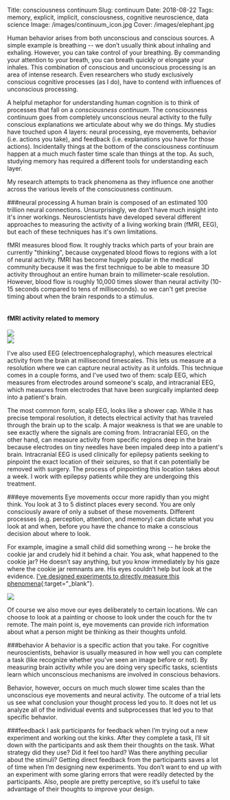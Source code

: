 Title: consciousness continuum
Slug: continuum
Date: 2018-08-22
Tags: memory, explicit, implicit, consciousness, cognitive neuroscience, data science
Image: /images/continuum_icon.jpg
Cover: /images/elephant.jpg

Human behavior arises from both unconscious and conscious sources. A simple example is breathing -- we don’t usually think about inhaling and exhaling.  However, you can take control of your breathing. By commanding your attention to your breath, you can breath quickly or elongate your inhales. This combination of conscious and unconscious processing is an area of intense research. Even researchers who study exclusively conscious cognitive processes (as I do), have to contend with influences of unconscious processing.

A helpful metaphor for understanding human cognition is to think of processes that fall on a *consciousness continuum*. The consciousness continuum goes from completely unconscious neural activity to the fully conscious explanations we articulate about why we do things. My studies have touched upon 4 layers: neural processing, eye movements, behavior (i.e. actions you take), and feedback (i.e. explanations you have for those actions). Incidentally things at the bottom of the consciousness continuum happen at a much much faster time scale than things at the top. As such, studying memory has required a different tools for understanding each layer.

My research attempts to track phenomena as they influence one another across the various levels of the consciousness continuum.

###neural processing
A human brain is composed of an estimated 100 trillion neural connections. Unsurprisingly, we don’t have much insight into it's inner workings. Neuroscientists have developed several different approaches to measuring the activity of a living working brain (fMRI, EEG), but each of these techniques has it's own limitations.

fMRI measures blood flow. It roughly tracks which parts of your brain are currently "thinking", because oxygenated blood flows to regions with a lot of neural activity. fMRI has become hugely popular in the medical community because it was the first technique to be able to measure 3D activity throughout an entire human brain to millimeter-scale resolution. However, blood flow is roughly 10,000 times slower than neural activity (10-15 seconds compared to tens of milliseconds). so we can't get precise timing about when the brain responds to a stimulus.

<div class="clearfix">
<div class="column left_pic">
<h4> fMRI activity related to memory</h4>
</div>
</div>

<div class="clearfix">
<div class="column left_pic">
<img class="icon" src='/images/bold.png'>
</div>
<div class="column right_pic">
<img src='/images/eeg.png'>
</div>
</div>

I've also used EEG (electroencephalography), which measures electrical activity from the brain at millisecond timescales. This lets us measure at a resolution where we can capture neural activity as it unfolds. This technique comes in a couple forms, and I've used two of them: scalp EEG, which measures from electrodes around someone's scalp, and intracranial EEG, which measures from electrodes that have been surgically implanted deep into a patient's brain.

The most common form, scalp EEG, looks like a shower cap. While it has precise temporal resolution, it detects electrical activity that has traveled through the brain up to the scalp. A major weakness is that we are unable to see exactly where the signals are coming from. Intracranial EEG, on the other hand, can measure activity from specific regions deep in the brain because electrodes on tiny needles have been impaled deep into a patient's brain. Intracranial EEG is used clinically for epilepsy patients seeking to pinpoint the exact location of their seizures, so that it can potentially be removed with surgery. The process of pinpointing this location takes about a week. I work with epilepsy patients while they are undergoing this treatment.

###eye movements
Eye movements occur more rapidly than you might think. You look at 3 to 5 distinct places every second. You are only consciously aware of only a subset of these movements. Different processes (e.g. perception, attention, and memory) can dictate what you look at and when, before you have the chance to make a conscious decision about where to look.

For example, imagine a small child did something wrong -- he broke the cookie jar and crudely hid it behind a chair. You ask, what happened to the cookie jar? He doesn’t say anything, but you know immediately by his gaze where the cookie jar remnants are. His eyes couldn’t help but look at the evidence. [I've designed experiments to directly measure this phenomena](eyes.html){:target="_blank"}.

<div class="center_pic">
<img class="icon" src='/images/cookie.png'>
</div>


Of course we also move our eyes deliberately to certain locations. We can choose to look at a painting or choose to look under the couch for the tv remote. The main point is, eye movements can provide rich information about what a person might be thinking as their thoughts unfold.

###behavior
A behavior is a specific action that you take. For cognitive neuroscientists, behavior is usually measured in how well you can complete a task (like recognize whether you've seen an image before or not). By measuring brain activity while you are doing very specific tasks, scientists learn which unconscious mechanisms are involved in conscious behaviors.

Behavior, however, occurs on much much slower time scales than the unconscious eye movements and neural activity.  The outcome of a trial lets us see what conclusion your thought process led you to. It does not let us analyze all of the individual events and subprocesses that led you to that specific behavior.

###feedback
I ask participants for feedback when I’m trying out a new experiment and working out the kinks. After they complete a task, I’ll sit down with the participants and ask them their thoughts on the task. What strategy did they use? Did it feel too hard? Was there anything peculiar about the stimuli? Getting direct feedback from the participants saves a lot of time when I’m designing new experiments. You don’t want to end up with an experiment with some glaring errors that were readily detected by the participants. Also, people are pretty perceptive, so it’s useful to take advantage of their thoughts to improve your design.
